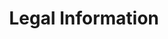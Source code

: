 ---
title: Legal Information
menu:
  sidebar:
    name: Legal
    identifier: legal
    parent: miscellaneous
    weight: 1001
---